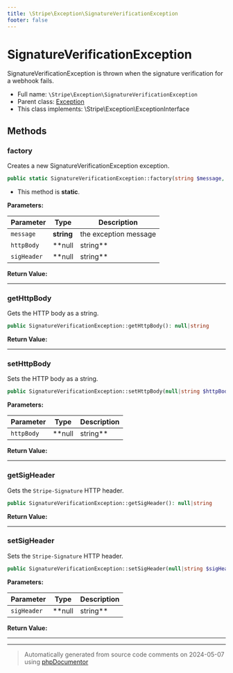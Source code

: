 ```yaml
---
title: \Stripe\Exception\SignatureVerificationException
footer: false
---
```


# SignatureVerificationException

SignatureVerificationException is thrown when the signature verification for
a webhook fails.



* Full name: `\Stripe\Exception\SignatureVerificationException`
* Parent class: [Exception](../../../classes.md)
* This class implements: \Stripe\Exception\ExceptionInterface



## Methods

### factory

Creates a new SignatureVerificationException exception.

```php
public static SignatureVerificationException::factory(string $message, null|string $httpBody = null, null|string $sigHeader = null): \Stripe\Exception\SignatureVerificationException
```



* This method is **static**.




**Parameters:**

| Parameter | Type | Description |
|-----------|------|-------------|
| `message` | **string** | the exception message |
| `httpBody` | **null|string** | the HTTP body as a string |
| `sigHeader` | **null|string** | the `Stripe-Signature` HTTP header |


**Return Value:**





---
### getHttpBody

Gets the HTTP body as a string.

```php
public SignatureVerificationException::getHttpBody(): null|string
```









**Return Value:**





---
### setHttpBody

Sets the HTTP body as a string.

```php
public SignatureVerificationException::setHttpBody(null|string $httpBody): mixed
```








**Parameters:**

| Parameter | Type | Description |
|-----------|------|-------------|
| `httpBody` | **null|string** |  |


**Return Value:**





---
### getSigHeader

Gets the `Stripe-Signature` HTTP header.

```php
public SignatureVerificationException::getSigHeader(): null|string
```









**Return Value:**





---
### setSigHeader

Sets the `Stripe-Signature` HTTP header.

```php
public SignatureVerificationException::setSigHeader(null|string $sigHeader): mixed
```








**Parameters:**

| Parameter | Type | Description |
|-----------|------|-------------|
| `sigHeader` | **null|string** |  |


**Return Value:**





---


---
> Automatically generated from source code comments on 2024-05-07 using [phpDocumentor](http://www.phpdoc.org/)
